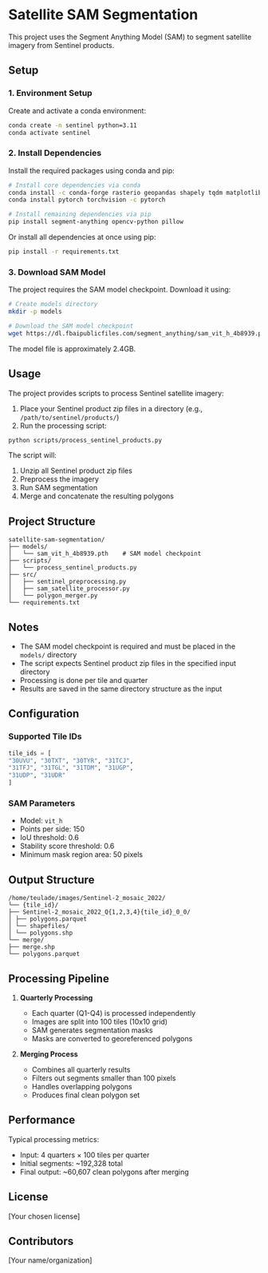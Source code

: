 # Satellite SAM Segmentation

This project uses the Segment Anything Model (SAM) to segment satellite imagery from Sentinel products.

## Setup

### 1. Environment Setup

Create and activate a conda environment:

```bash
conda create -n sentinel python=3.11
conda activate sentinel
```

### 2. Install Dependencies

Install the required packages using conda and pip:

```bash
# Install core dependencies via conda
conda install -c conda-forge rasterio geopandas shapely tqdm matplotlib
conda install pytorch torchvision -c pytorch

# Install remaining dependencies via pip
pip install segment-anything opencv-python pillow
```

Or install all dependencies at once using pip:

```bash
pip install -r requirements.txt
```

### 3. Download SAM Model

The project requires the SAM model checkpoint. Download it using:

```bash
# Create models directory
mkdir -p models

# Download the SAM model checkpoint
wget https://dl.fbaipublicfiles.com/segment_anything/sam_vit_h_4b8939.pth -O models/sam_vit_h_4b8939.pth
```

The model file is approximately 2.4GB.

## Usage

The project provides scripts to process Sentinel satellite imagery:

1. Place your Sentinel product zip files in a directory (e.g., `/path/to/sentinel/products/`)
2. Run the processing script:

```bash
python scripts/process_sentinel_products.py
```

The script will:
1. Unzip all Sentinel product zip files
2. Preprocess the imagery
3. Run SAM segmentation
4. Merge and concatenate the resulting polygons

## Project Structure

```
satellite-sam-segmentation/
├── models/
│   └── sam_vit_h_4b8939.pth    # SAM model checkpoint
├── scripts/
│   └── process_sentinel_products.py
├── src/
│   ├── sentinel_preprocessing.py
│   ├── sam_satellite_processor.py
│   └── polygon_merger.py
└── requirements.txt
```

## Notes

- The SAM model checkpoint is required and must be placed in the `models/` directory
- The script expects Sentinel product zip files in the specified input directory
- Processing is done per tile and quarter
- Results are saved in the same directory structure as the input

## Configuration

### Supported Tile IDs

```python
tile_ids = [
"30UVU", "30TXT", "30TYR", "31TCJ",
"31TFJ", "31TGL", "31TDM", "31UGP",
"31UDP", "31UDR"
]
```

### SAM Parameters
- Model: `vit_h`
- Points per side: 150
- IoU threshold: 0.6
- Stability score threshold: 0.6
- Minimum mask region area: 50 pixels

## Output Structure
```
/home/teulade/images/Sentinel-2_mosaic_2022/
└── {tile_id}/
├── Sentinel-2_mosaic_2022_Q{1,2,3,4}{tile_id}_0_0/
│ ├── polygons.parquet
│ └── shapefiles/
│ └── polygons.shp
└── merge/
├── merge.shp
└── polygons.parquet
```


## Processing Pipeline

1. **Quarterly Processing**
   - Each quarter (Q1-Q4) is processed independently
   - Images are split into 100 tiles (10x10 grid)
   - SAM generates segmentation masks
   - Masks are converted to georeferenced polygons

2. **Merging Process**
   - Combines all quarterly results
   - Filters out segments smaller than 100 pixels
   - Handles overlapping polygons
   - Produces final clean polygon set

## Performance

Typical processing metrics:
- Input: 4 quarters × 100 tiles per quarter
- Initial segments: ~192,328 total
- Final output: ~60,607 clean polygons after merging

## License
[Your chosen license]

## Contributors
[Your name/organization]